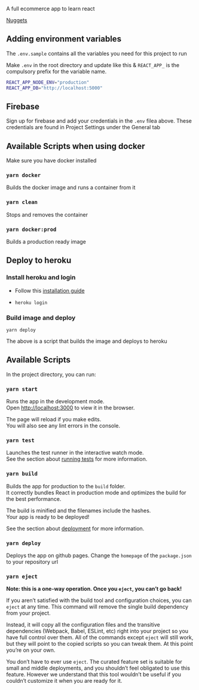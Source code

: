 A full ecommerce app to learn react

[Nuggets](nuggets.md)

## Adding environment variables

The `.env.sample` contains all the variables you need for this project to run

Make `.env` in the root directory and update like this & `REACT_APP_` is the compulsory prefix for the variable name.

```sh
REACT_APP_NODE_ENV="production"
REACT_APP_DB="http://localhost:5000"
```

## Firebase
 Sign up for firebase and add your credentials in the `.env` filea above. These credentials are found in Project Settings under the General tab

## Available Scripts when using docker

Make sure you have docker installed

### `yarn docker`

Builds the docker image and runs a container from it

### `yarn clean`

Stops and removes the container

### `yarn docker:prod`

Builds a production ready image

## Deploy to heroku

### Install heroku and login

- Follow this [installation guide](https://devcenter.heroku.com/articles/heroku-cli)

- `heroku login`

### Build image and deploy

`yarn deploy`

The above is a script that builds the image and deploys to heroku


## Available Scripts

In the project directory, you can run:

### `yarn start`

Runs the app in the development mode.<br />
Open [http://localhost:3000](http://localhost:3000) to view it in the browser.

The page will reload if you make edits.<br />
You will also see any lint errors in the console.

### `yarn test`

Launches the test runner in the interactive watch mode.<br />
See the section about [running tests](https://facebook.github.io/create-react-app/docs/running-tests) for more information.

### `yarn build`

Builds the app for production to the `build` folder.<br />
It correctly bundles React in production mode and optimizes the build for the best performance.

The build is minified and the filenames include the hashes.<br />
Your app is ready to be deployed!

See the section about [deployment](https://facebook.github.io/create-react-app/docs/deployment) for more information.

### `yarn deploy`

Deploys the app on github pages. Change the `homepage` of the `package.json` to your repository url

### `yarn eject`

**Note: this is a one-way operation. Once you `eject`, you can’t go back!**

If you aren’t satisfied with the build tool and configuration choices, you can `eject` at any time. This command will remove the single build dependency from your project.

Instead, it will copy all the configuration files and the transitive dependencies (Webpack, Babel, ESLint, etc) right into your project so you have full control over them. All of the commands except `eject` will still work, but they will point to the copied scripts so you can tweak them. At this point you’re on your own.

You don’t have to ever use `eject`. The curated feature set is suitable for small and middle deployments, and you shouldn’t feel obligated to use this feature. However we understand that this tool wouldn’t be useful if you couldn’t customize it when you are ready for it.


